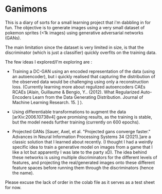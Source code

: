 # Ganimons
This is a diary of sorts for a small learning project that i'm dabbling in for fun.
The objective is to generate images using a very small dataset of pokemon sprites (<1k images) using generative adversarial networks (GANs).

The main limitation since the dataset is very limited in size, is that the discriminator (which is just a classifier) quickly overfits on the training data.


The few ideas I explored/I'm exploring are :
- Training a DC-GAN using an encoded representation of the data (using an autoencoder), but i quickly realised that capturing the distribution of the observed data would be challenging using only a reconstruction loss. (Currently learning more about regulized autoencoders CAEs RCAEs [Alain, Guillaume & Bengio, Y.. (2012). What Regularized Auto-Encoders Learn from the Data Generating Distribution. Journal of Machine Learning Research. 15. ] ).

- Using differentiable transformations to augment the data [arXiv:2006.10738v4] gave promising results, as the training is stable, but the model needs further training (currently on 600 epochs).
 

- Projected GANs [Sauer, Axel, et al. "Projected gans converge faster." Advances in Neural Information Processing Systems 34 (2021).]are a classic solution that I learned about recently. (I thought I had a weirdly specific idea to train a generative model on images from a game that I like a lot but apparently I was late to the party xD). The idea behind these networks is using multiple discriminators for the different levels of features, and projecting the real/generated images onto these different feature spaces before running them through the discriminators (hence the name).


Please excuse the lack of order in the colab file as it serves as a test sheet for now.




